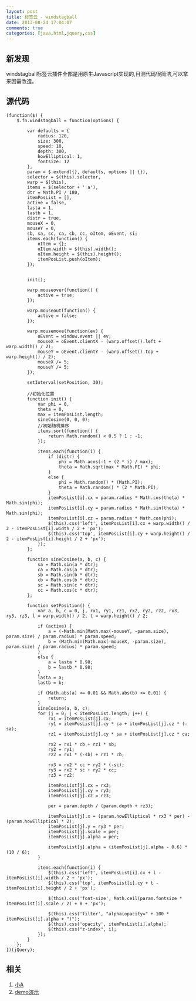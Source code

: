 ```yaml
---
layout: post
title: 标签云 - windstagball
date: 2013-08-24 17:04:07
comments: true
categories: [java,html,jquery,css]
---
```

## 新发现

windstagball标签云插件全部是用原生Javascript实现的,目测代码很简洁,可以拿来因需改造。

## 源代码

    (function($) {
        $.fn.windstagball = function(options) {
    
            var defaults = {
                radius: 120,
                size: 300,
                speed: 10,
                depth: 300,
                howElliptical: 1,
                fontsize: 12
            },
            param = $.extend({}, defaults, options || {}),
            selector = $(this).selector,
            warp = $(this),
            items = $(selector + ' a'),
            dtr = Math.PI / 180,
            itemPosList = [],
            active = false,
            lasta = 1,
            lastb = 1,
            distr = true,
            mouseX = 0,
            mouseY = 0,
            sb, sa, sc, ca, cb, cc, oItem, oEvent, si;
            items.each(function() {
                oItem = {};
                oItem.width = $(this).width();
                oItem.height = $(this).height();
                itemPosList.push(oItem);
            });
    
    
            init();
    
            warp.mouseover(function() {
                active = true;
            });
    
            warp.mouseout(function() {
                active = false;
            });
    
            warp.mousemove(function(ev) {
                oEvent = window.event || ev;
                mouseX = oEvent.clientX - (warp.offset().left + warp.width() / 2);
                mouseY = oEvent.clientY - (warp.offset().top + warp.height() / 2);
                mouseX /= 5;
                mouseY /= 5;
            });
    
            setInterval(setPosition, 30);
    
            //初始化位置
            function init() {
                var phi = 0,
                theta = 0,
                max = itemPosList.length;
                sineCosine(0, 0, 0);
                //初始随机排序
                items.sort(function() {
                    return Math.random() < 0.5 ? 1 : -1;
                });
    
                items.each(function(i) {
                    if (distr) {
                        phi = Math.acos(-1 + (2 * i) / max);
                        theta = Math.sqrt(max * Math.PI) * phi;
                    }
                    else {
                        phi = Math.random() * (Math.PI);
                        theta = Math.random() * (2 * Math.PI);
                    }
                    itemPosList[i].cx = param.radius * Math.cos(theta) * Math.sin(phi);
                    itemPosList[i].cy = param.radius * Math.sin(theta) * Math.sin(phi);
                    itemPosList[i].cz = param.radius * Math.cos(phi);
                    $(this).css('left', itemPosList[i].cx + warp.width() / 2 - itemPosList[i].width / 2 + 'px');
                    $(this).css('top', itemPosList[i].cy + warp.height() / 2 - itemPosList[i].height / 2 + 'px');
                });
            };
    
            function sineCosine(a, b, c) {
                sa = Math.sin(a * dtr);
                ca = Math.cos(a * dtr);
                sb = Math.sin(b * dtr);
                cb = Math.cos(b * dtr);
                sc = Math.sin(c * dtr);
                cc = Math.cos(c * dtr);
            };
    
            function setPosition() {
                var a, b, c = 0, j, rx1, ry1, rz1, rx2, ry2, rz2, rx3, ry3, rz3, l = warp.width() / 2, t = warp.height() / 2;
    
                if (active) {
                    a = (-Math.min(Math.max(-mouseY, -param.size), param.size) / param.radius) * param.speed;
                    b = (Math.min(Math.max(-mouseX, -param.size), param.size) / param.radius) * param.speed;
                }
                else {
                    a = lasta * 0.98;
                    b = lastb * 0.98;
                }
                lasta = a;
                lastb = b;
    
                if (Math.abs(a) <= 0.01 && Math.abs(b) <= 0.01) {
                    return;
                }
                sineCosine(a, b, c);
                for (j = 0; j < itemPosList.length; j++) {
                    rx1 = itemPosList[j].cx;
                    ry1 = itemPosList[j].cy * ca + itemPosList[j].cz * (-sa);
                    rz1 = itemPosList[j].cy * sa + itemPosList[j].cz * ca;
    
                    rx2 = rx1 * cb + rz1 * sb;
                    ry2 = ry1;
                    rz2 = rx1 * (-sb) + rz1 * cb;
    
                    rx3 = rx2 * cc + ry2 * (-sc);
                    ry3 = rx2 * sc + ry2 * cc;
                    rz3 = rz2;
    
                    itemPosList[j].cx = rx3;
                    itemPosList[j].cy = ry3;
                    itemPosList[j].cz = rz3;
    
                    per = param.depth / (param.depth + rz3);
    
                    itemPosList[j].x = (param.howElliptical * rx3 * per) - (param.howElliptical * 2);
                    itemPosList[j].y = ry3 * per;
                    itemPosList[j].scale = per;
                    itemPosList[j].alpha = per;
    
                    itemPosList[j].alpha = (itemPosList[j].alpha - 0.6) * (10 / 6);
                }
    
                items.each(function(i) {
                    $(this).css('left', itemPosList[i].cx + l - itemPosList[i].width / 2 + 'px');
                    $(this).css('top', itemPosList[i].cy + t - itemPosList[i].height / 2 + 'px');
    
                    $(this).css('font-size', Math.ceil(param.fontsize * itemPosList[i].scale / 2) + 8 + 'px');
    
                    $(this).css('filter', "alpha(opacity=" + 100 * itemPosList[i].alpha + ")");
                    $(this).css('opacity', itemPosList[i].alpha);
                    $(this).css("z-index", i);
                });
            }
        };
    })(jQuery);

## 相关

1. [小A](http://www.lijian.net/?p=47)
2. [demo演示](http://www.miaov.com/miaov_demo/3dLable/miaov_demo.html)
